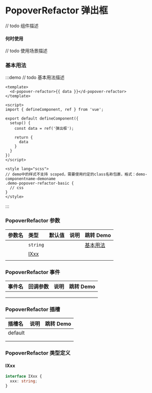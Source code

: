# PopoverRefactor 弹出框

// todo 组件描述

#### 何时使用

// todo 使用场景描述

### 基本用法

:::demo // todo 基本用法描述

```vue
<template>
  <d-popover-refactor>{{ data }}</d-popover-refactor>
</template>

<script>
import { defineComponent, ref } from 'vue';

export default defineComponent({
  setup() {
    const data = ref('弹出框');

    return {
      data
    }
  }
})
</script>

<style lang="scss">
// demo中的样式不支持 scoped，需要使用约定的class名称包裹，格式：demo-componentname-demoname
.demo-popover-refactor-basic {
  // css
}
</style>
```

:::

### PopoverRefactor 参数

| 参数名 | 类型 | 默认值 | 说明 | 跳转 Demo |
| :---- | :---- | :---- | :---- | :--------- |
|      |   `string`   |      |      |     [基本用法](#基本用法)      |
|      |   [IXxx](#ixxx)   |      |      |           |
|      |      |      |      |           |

### PopoverRefactor 事件

| 事件名 | 回调参数 | 说明 | 跳转 Demo |
| :---- | :---- | :---- | :--------- |
|      |      |      |           |
|      |      |      |           |
|      |      |      |           |

### PopoverRefactor 插槽

| 插槽名 | 说明 | 跳转 Demo |
| :---- | :---- | :--------- |
|   default   |      |           |
|      |      |           |
|      |      |           |

### PopoverRefactor 类型定义

#### IXxx

```ts
interface IXxx {
  xxx: string;
}
```


